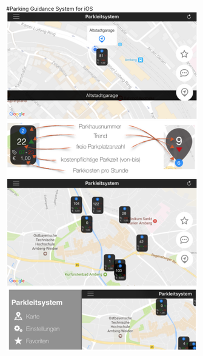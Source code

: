 #Parking Guidance System for iOS
![alt text](https://github.com/tobnic/parking_guidance_system/blob/master/parking1.png)
![alt text](https://github.com/tobnic/parking_guidance_system/blob/master/parking2.png)
![alt text](https://github.com/tobnic/parking_guidance_system/blob/master/parking3.png)
![alt text](https://github.com/tobnic/parking_guidance_system/blob/master/parking4.png)
